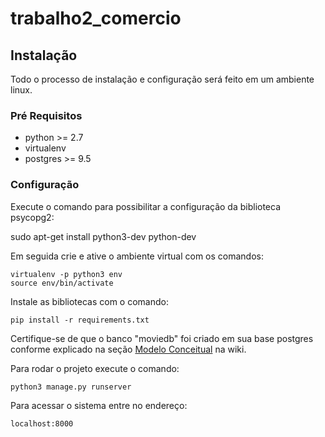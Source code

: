 # trabalho2_comercio

## Instalação

Todo o processo de instalação e configuração será feito em um ambiente linux.

### Pré Requisitos

* python >= 2.7
* virtualenv
* postgres >= 9.5

### Configuração

Execute o comando para possibilitar a configuração da biblioteca psycopg2:

  sudo apt-get install python3-dev python-dev
  
Em seguida crie e ative o ambiente virtual com os comandos:

    virtualenv -p python3 env
    source env/bin/activate

Instale as bibliotecas com o comando:

    pip install -r requirements.txt
  
Certifique-se de que o banco "moviedb" foi criado em sua base postgres conforme explicado na seção [Modelo Conceitual](https://github.com/gabriellmb05/trabalho2_comercio/wiki/Modelo-conceitual) na wiki.
 
Para rodar o projeto execute o comando:
 
    python3 manage.py runserver
  
Para acessar o sistema entre no endereço:
  
    localhost:8000
